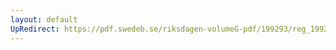 ```yaml
---
layout: default
UpRedirect: https://pdf.swedeb.se/riksdagen-volumeG-pdf/199293/reg_199293/reg_199293_0272.pdf
---
```

